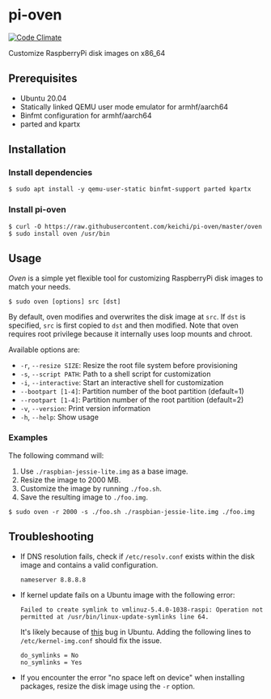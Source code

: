 # pi-oven

[![Code Climate](https://codeclimate.com/github/keichi/pi-oven/badges/gpa.svg)](https://codeclimate.com/github/keichi/pi-oven)

Customize RaspberryPi disk images on x86_64

## Prerequisites

- Ubuntu 20.04
- Statically linked QEMU user mode emulator for armhf/aarch64
- Binfmt configuration for armhf/aarch64
- parted and kpartx

## Installation

### Install dependencies

```
$ sudo apt install -y qemu-user-static binfmt-support parted kpartx
```

### Install pi-oven

```
$ curl -O https://raw.githubusercontent.com/keichi/pi-oven/master/oven
$ sudo install oven /usr/bin
```

## Usage

_Oven_ is a simple yet flexible tool for customizing RaspberryPi disk images to
match your needs.

```
$ sudo oven [options] src [dst]
```

By default, oven modifies and overwrites the disk image at `src`. If `dst` is
specified, `src` is first copied to `dst` and then modified. Note that oven
requires root privilege because it internally uses loop mounts and chroot.

Available options are:

- `-r`, `--resize SIZE`: Resize the root file system before provisioning
- `-s`, `--script PATH`: Path to a shell script for customization
- `-i`, `--interactive`: Start an interactive shell for customization
- `--bootpart [1-4]`: Partition number of the boot partition (default=1)
- `--rootpart [1-4]`: Partition number of the root partition (default=2)
- `-v`, `--version`: Print version information
- `-h`, `--help`: Show usage

### Examples

The following command will:

1. Use `./raspbian-jessie-lite.img` as a base image.
2. Resize the image to 2000 MB.
3. Customize the image by running `./foo.sh`.
4. Save the resulting image to `./foo.img`.

```
$ sudo oven -r 2000 -s ./foo.sh ./raspbian-jessie-lite.img ./foo.img
```

## Troubleshooting

- If DNS resolution fails, check if `/etc/resolv.conf` exists within the disk
  image and contains a valid configuration.
  ```
  nameserver 8.8.8.8
  ```
- If kernel update fails on a Ubuntu image with the following error:
  ```
  Failed to create symlink to vmlinuz-5.4.0-1038-raspi: Operation not permitted at /usr/bin/linux-update-symlinks line 64.
  ```
  It's likely because of [this](https://bugs.launchpad.net/ubuntu/+source/linux/+bug/1318951) bug in Ubuntu. Adding the following lines to `/etc/kernel-img.conf` should fix the issue.
  ```
  do_symlinks = No
  no_symlinks = Yes
  ```
- If you encounter the error "no space left on device" when installing
  packages, resize the disk image using the `-r` option.
